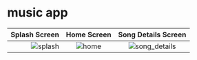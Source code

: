 # music app

|  Splash Screen         |   Home Screen             |  Song Details Screen              
------------------------:|:-------------------------:|:-------------------------:
![splash](https://github.com/mariammoamen20/music-app/assets/76426940/b00d7b2a-8dd4-4b57-bf9e-e80118b35f2b)|![home](https://github.com/mariammoamen20/music-app/assets/76426940/0453f83b-26ea-4448-b44d-1adcec6212d3)|![song_details](https://github.com/mariammoamen20/music-app/assets/76426940/5dbf95ae-d328-4125-81d5-a70de874791a)

